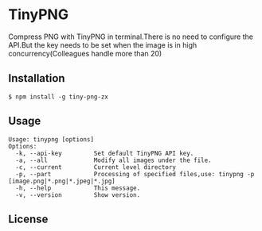 # TinyPNG



Compress PNG with TinyPNG  in terminal.There is no need to configure the API.But the key needs to be set when the image is in high concurrency(Colleagues handle more than 20)

## Installation

    $ npm install -g tiny-png-zx


## Usage

```
Usage: tinypng [options] 
Options:
  -k, --api-key      	Set default TinyPNG API key.
  -a, --all             Modify all images under the file.
  -c, --current      	Current level directory
  -p, --part            Processing of specified files,use: tinypng -p  [image.png|*.png|*.jpeg|*.jpg]
  -h, --help            This message.
  -v, --version         Show version.
```

## License

